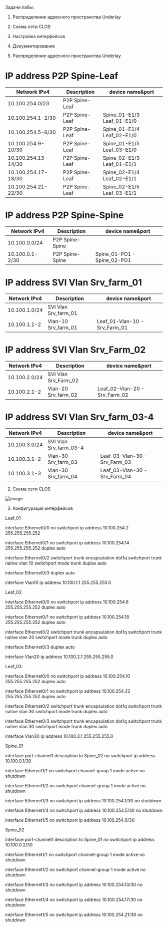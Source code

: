Задачи лабы:
1) Распределение адресного пространства Underlay
2) Схема сети CLOS
3) Настройка интерфейсов
4) Документирование


1) Распределение адресного пространства Underlay

# IP address P2P Spine-Leaf

| Network IPv4         | Description    | device name&port           |
|----------------------|----------------|----------------------------|
| 10.100.254.0/23      | P2P Spine-Leaf |                            |
| 10.100.254.1-2/30    | P2P Spine-Leaf | Spine_01-E1/3 Leaf_01-E1/0 |
| 10.100.254.5-6/30    | P2P Spine-Leaf | Spine_01-E1/4 Leaf_02-E1/0 |
| 10.100.254.9-10/30   | P2P Spine-Leaf | Spine_01-E1/5 Leaf_03-E1/0 |
| 10.100.254.13-14/30  | P2P Spine-Leaf | Spine_02-E1/3 Leaf_01-E1/1 |
| 10.100.254.17-18/30  | P2P Spine-Leaf | Spine_02-E1/4 Leaf_02-E1/1 |
| 10.100.254.21-22/30  | P2P Spine-Leaf | Spine_02-E1/5 Leaf_03-E1/1 |

 # IP address P2P Spine-Spine

| Network IPv4    | Description     | device name&port            |
|---------------  |-----------------|-----------------------------|
| 10.100.0.0/24   | P2P Spine-Spine | 
| 10.100.0.1-2/30 | P2P Spine-Spine | Spine_01-PO1 - Spine_02-PO1 |

# IP address SVI Vlan Srv_farm_01 

| Network IPv4  | Description          | device name&port              |
|---------------|----------------------|-------------------------------|
| 10.100.1.0/24 | SVI Vlan Srv_farm_01 |                               |
| 10.100.1.1-2  | Vlan-10 Srv_farm_01  | Leaf_01-Vlan-10 - Srv_Farm_01 |

# IP address SVI Vlan Srv_Farm_02 

| Network IPv4  | Description          | device name&port              |
|---------------|----------------------|-------------------------------|
| 10.100.2.0/24 | SVI Vlan Srv_Farm_02 |                               |
| 10.100.2.1-2  | Vlan-20 Srv_farm_02  | Leaf_02-Vlan-20 - Srv_Farm_02 |

# IP address  SVI Vlan Srv_farm_03-4 

| Network IPv4  | Description            | device name&port              |
|---------------|------------------------|-------------------------------|
| 10.100.3.0/24 | SVI Vlan Srv_farm_03-4 |                               |
| 10.100.3.1-2  | Vlan-30 Srv_farm_03    | Leaf_03-Vlan-30 - Srv_Farm_03 |
| 10.100.3.1-3  | Vlan-30 Srv_farm_04    | Leaf_03-Vlan-30 - Srv_Farm_04 |

2) Схема сети CLOS

![image](https://github.com/divercool/COD/assets/39337787/8efca99e-beff-41dd-a4dd-92827892b1cb)


3) Конфигурация интерфейсов

Leaf_01

interface Ethernet0/0
 no switchport
 ip address 10.100.254.2 255.255.255.252

interface Ethernet0/1
 no switchport
 ip address 10.100.254.14 255.255.255.252
 duplex auto

interface Ethernet0/2
 switchport trunk encapsulation dot1q
 switchport trunk native vlan 10
 switchport mode trunk
 duplex auto

interface Ethernet0/3
 duplex auto

interface Vlan10
 ip address 10.100.1.1 255.255.255.0

 Leaf_02

 interface Ethernet0/0
 no switchport
 ip address 10.100.254.6 255.255.255.252
 duplex auto

interface Ethernet0/1
 no switchport
 ip address 10.100.254.18 255.255.255.252
 duplex auto

interface Ethernet0/2
 switchport trunk encapsulation dot1q
 switchport trunk native vlan 20
 switchport mode trunk
 duplex auto

interface Ethernet0/3
 duplex auto

interface Vlan20
 ip address 10.100.2.1 255.255.255.0

 Leaf_03

 interface Ethernet0/0
 no switchport
 ip address 10.100.254.10 255.255.255.252
 duplex auto

interface Ethernet0/1
 no switchport
 ip address 10.100.254.22 255.255.255.252
 duplex auto

interface Ethernet0/2
 switchport trunk encapsulation dot1q
 switchport trunk native vlan 30
 switchport mode trunk
 duplex auto

interface Ethernet0/3
 switchport trunk encapsulation dot1q
 switchport trunk native vlan 30
 switchport mode trunk
 duplex auto

interface Vlan30
 ip address 10.100.3.1 255.255.255.0

Spine_01

interface port-channel1
  description to Spine_02
  no switchport
  ip address 10.100.0.1/30

interface Ethernet1/1
  no switchport
  channel-group 1 mode active
  no shutdown

interface Ethernet1/2
  no switchport
  channel-group 1 mode active
  no shutdown

interface Ethernet1/3
  no switchport
  ip address 10.100.254.1/30
  no shutdown

interface Ethernet1/4
  no switchport
  ip address 10.100.254.5/30
  no shutdown

interface Ethernet1/5
  no switchport
  ip address 10.100.254.9/30

  Spine_02

  interface port-channel1
  description to Spine_01
  no switchport
  ip address 10.100.0.2/30

interface Ethernet1/1
  no switchport
  channel-group 1 mode active
  no shutdown

interface Ethernet1/2
  no switchport
  channel-group 1 mode active
  no shutdown

interface Ethernet1/3
  no switchport
  ip address 10.100.254.13/30
  no shutdown

interface Ethernet1/4
  no switchport
  ip address 10.100.254.17/30
  no shutdown

interface Ethernet1/5
  no switchport
  ip address 10.100.254.21/30
  no shutdown


